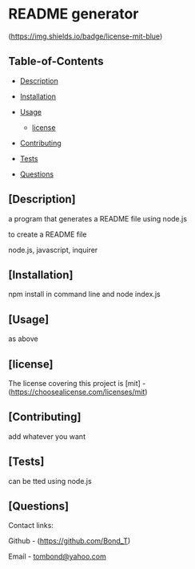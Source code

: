 # README generator

  (https://img.shields.io/badge/license-mit-blue)
  
 
  ## Table-of-Contents
  * [Description](#description)
  * [Installation](#installation)
  * [Usage](#usage)

    * [license](#license)
  * [Contributing](#contributing)
  * [Tests](#tests)
  * [Questions](#questions)
  
  ## [Description]

  a program that generates a README file using node.js

  to create a README file

  node.js, javascript, inquirer
 
  ## [Installation]

  npm install in command line and node index.js 
 
  ## [Usage]

  as above

  
  ## [license]

  The license covering this project is 
    [mit] - (https://choosealicense.com/licenses/mit)
  
  ## [Contributing]
  
  add whatever you want
 
  ## [Tests]

  can be tted using node.js
 
  ## [Questions]

  Contact links:

  Github - (https://github.com/Bond_T)

  Email - tombond@yahoo.com

